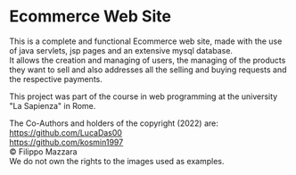 # Ecommerce Web Site

This is a complete and functional Ecommerce web site, made with the use of java servlets, jsp pages and an extensive mysql database. <br>
It allows the creation and managing of users, the managing of the products they want to sell and also addresses all the selling and buying requests and the respective payments.<br>

This project was part of the course in web programming at the university "La Sapienza" in Rome.<br>

The Co-Authors and holders of the copyright (2022) are: <br>
https://github.com/LucaDas00 <br>
https://github.com/kosmin1997 <br>
© Filippo Mazzara <br>
We do not own the rights to the images used as examples.
